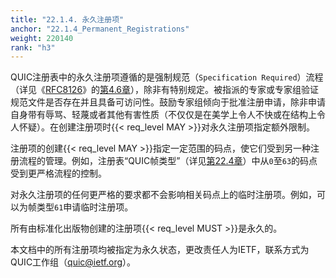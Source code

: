 ```yaml
---
title: "22.1.4. 永久注册项"
anchor: "22.1.4_Permanent_Registrations"
weight: 220140
rank: "h3"
---
```


QUIC注册表中的永久注册项遵循的是强制规范（`Specification Required`）流程（详见《[RFC8126](https://www.rfc-editor.org/info/rfc8126)》的[第4.6章](https://www.rfc-editor.org/rfc/rfc8126.html#section-4.6)），除非有特别规定。被指派的专家或专家组验证规范文件是否存在并且具备可访问性。鼓励专家组倾向于批准注册申请，除非申请自身带有辱骂、轻蔑或者其他有害性质（不仅仅是在美学上令人不快或在结构上令人怀疑）。在创建注册项时{{< req_level MAY >}}对永久注册项指定额外限制。

注册项的创建{{< req_level MAY >}}指定一定范围的码点，使它们受到另一种注册流程的管理。例如，注册表“QUIC帧类型”（详见[第22.4章](#22.4_QUIC_Frame_Types_Registry)）中从`0`至`63`的码点受到更严格流程的控制。

对永久注册项的任何更严格的要求都不会影响相关码点上的临时注册项。例如，可以为帧类型`61`申请临时注册项。

所有由标准化出版物创建的注册项{{< req_level MUST >}}是永久的。

本文档中的所有注册项均被指定为永久状态，更改责任人为IETF，联系方式为QUIC工作组（quic@ietf.org）。
